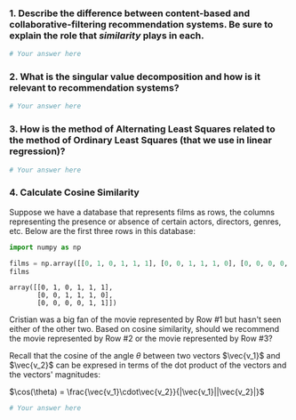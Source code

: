 ### 1. Describe the difference between content-based and collaborative-filtering recommendation systems. Be sure to explain the role that *similarity* plays in each.


```python
# Your answer here


```

### 2. What is the singular value decomposition and how is it relevant to recommendation systems?


```python
# Your answer here


```

### 3. How is the method of Alternating Least Squares related to the method of Ordinary Least Squares (that we use in linear regression)?


```python
# Your answer here


```

### 4. Calculate Cosine Similarity

Suppose we have a database that represents films as rows, the columns representing the presence or absence of certain actors, directors, genres, etc. Below are the first three rows in this database:


```python
import numpy as np

films = np.array([[0, 1, 0, 1, 1, 1], [0, 0, 1, 1, 1, 0], [0, 0, 0, 0, 1, 1]]).reshape(3, -1)
films
```




    array([[0, 1, 0, 1, 1, 1],
           [0, 0, 1, 1, 1, 0],
           [0, 0, 0, 0, 1, 1]])



Cristian was a big fan of the movie represented by Row \#1 but hasn't seen either of the other two. Based on cosine similarity, should we recommend the movie represented by Row \#2 or the movie represented by Row \#3?

Recall that the cosine of the angle $\theta$ between two vectors $\vec{v_1}$ and $\vec{v_2}$ can be expresed in terms of the dot product of the vectors and the vectors' magnitudes:

$\cos(\theta) = \frac{\vec{v_1}\cdot\vec{v_2}}{|\vec{v_1}||\vec{v_2}|}$


```python
# Your answer here


```


```python

```
